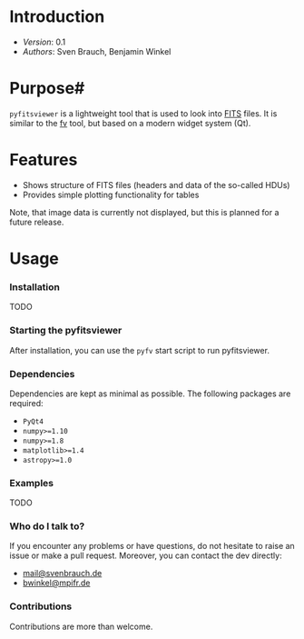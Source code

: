 # Introduction #

- *Version*: 0.1
- *Authors*: Sven Brauch, Benjamin Winkel

# Purpose#

`pyfitsviewer` is a lightweight tool that is used to look into [FITS](https://en.wikipedia.org/wiki/FITS) files. It is similar to the [fv](http://heasarc.gsfc.nasa.gov/ftools/fv/) tool, but based on a modern widget system (Qt).

# Features

* Shows structure of FITS files (headers and data of the so-called HDUs)
* Provides simple plotting functionality for tables

Note, that image data is currently not displayed, but this is planned for a future release.

# Usage #

### Installation ###

TODO

### Starting the pyfitsviewer ###

After installation, you can use the `pyfv` start script to run pyfitsviewer.

### Dependencies ###

Dependencies are kept as minimal as possible. The following packages are
required:
* `PyQt4`
* `numpy>=1.10`
* `numpy>=1.8`
* `matplotlib>=1.4`
* `astropy>=1.0`

### Examples ###

TODO

### Who do I talk to? ###

If you encounter any problems or have questions, do not hesitate to raise an
issue or make a pull request. Moreover, you can contact the dev directly:

* <mail@svenbrauch.de>
* <bwinkel@mpifr.de>

### Contributions ###

Contributions are more than welcome.

